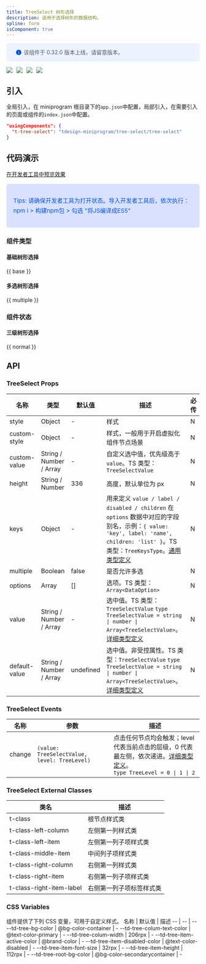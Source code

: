 ```yaml
---
title: TreeSelect 树形选择
description: 适用于选择树形的数据结构。
spline: form
isComponent: true
---
```


<div style="background: #ecf2fe; display: flex; align-items: center; line-height: 20px; padding: 14px 24px; border-radius: 3px; color: #555a65">
  <svg fill="none" viewBox="0 0 16 16" width="16px" height="16px" style="margin-right: 5px">
    <path fill="#0052d9" d="M8 15A7 7 0 108 1a7 7 0 000 14zM7.4 4h1.2v1.2H7.4V4zm.1 2.5h1V12h-1V6.5z" fillOpacity="0.9"></path>
  </svg>
  该组件于 0.32.0 版本上线，请留意版本。
</div>

<span class="coverages-badge" style="margin-right: 10px"><img src="https://img.shields.io/badge/coverages%3A%20lines-44%25-red" /></span><span class="coverages-badge" style="margin-right: 10px"><img src="https://img.shields.io/badge/coverages%3A%20functions-33%25-red" /></span><span class="coverages-badge" style="margin-right: 10px"><img src="https://img.shields.io/badge/coverages%3A%20statements-44%25-red" /></span><span class="coverages-badge" style="margin-right: 10px"><img src="https://img.shields.io/badge/coverages%3A%20branches-50%25-red" /></span>
## 引入

全局引入，在 miniprogram 根目录下的`app.json`中配置，局部引入，在需要引入的页面或组件的`index.json`中配置。

```json
"usingComponents": {
  "t-tree-select": "tdesign-miniprogram/tree-select/tree-select"
}
```

## 代码演示

<a href="https://developers.weixin.qq.com/s/Bl64Ximr7LSl" title="在开发者工具中预览效果" target="_blank" rel="noopener noreferrer"> 在开发者工具中预览效果 </a>

<blockquote style="background-color: #d9e1ff; font-size: 15px; line-height: 26px;margin: 16px 0 0;padding: 16px; border-radius: 6px; color: #0052d9" >
<p>Tips: 请确保开发者工具为打开状态。导入开发者工具后，依次执行：npm i > 构建npm包 > 勾选 "将JS编译成ES5"</p>
</blockquote>

### 组件类型

#### 基础树形选择

{{ base }}

#### 多选树形选择

{{ multiple }}

### 组件状态

#### 三级树形选择

{{ normal }}

## API

### TreeSelect Props

名称 | 类型 | 默认值 | 描述 | 必传
-- | -- | -- | -- | --
style | Object | - | 样式 | N
custom-style | Object | - | 样式，一般用于开启虚拟化组件节点场景 | N
custom-value | String / Number / Array | - | 自定义选中值，优先级高于 `value`。TS 类型：`TreeSelectValue` | N
height | String / Number | 336 | 高度，默认单位为 px | N
keys | Object | - | 用来定义 `value / label / disabled / children` 在 `options` 数据中对应的字段别名，示例：`{ value: 'key', label: 'name', children: 'list' }`。TS 类型：`TreeKeysType`。[通用类型定义](https://github.com/Tencent/tdesign-miniprogram/blob/develop/packages/components/common/common.ts) | N
multiple | Boolean | false | 是否允许多选 | N
options | Array | [] | 选项。TS 类型：`Array<DataOption>` | N
value | String / Number / Array | - | 选中值。TS 类型：`TreeSelectValue` `type TreeSelectValue = string \| number \| Array<TreeSelectValue>`。[详细类型定义](https://github.com/Tencent/tdesign-miniprogram/blob/develop/packages/components/tree-select/type.ts) | N
default-value | String / Number / Array | undefined | 选中值。非受控属性。TS 类型：`TreeSelectValue` `type TreeSelectValue = string \| number \| Array<TreeSelectValue>`。[详细类型定义](https://github.com/Tencent/tdesign-miniprogram/blob/develop/packages/components/tree-select/type.ts) | N

### TreeSelect Events

名称 | 参数 | 描述
-- | -- | --
change | `(value: TreeSelectValue, level: TreeLevel) ` | 点击任何节点均会触发；level 代表当前点击的层级，0 代表最左侧，依次递进。[详细类型定义](https://github.com/Tencent/tdesign-miniprogram/blob/develop/packages/components/tree-select/type.ts)。<br/>`type TreeLevel = 0 \| 1 \| 2`<br/>

### TreeSelect External Classes

类名 | 描述
-- | --
t-class | 根节点样式类
t-class-left-column | 左侧第一列样式类
t-class-left-item | 左侧第一列子项样式类
t-class-middle-item | 中间列子项样式类
t-class-right-column | 右侧第一列样式类
t-class-right-item | 右侧第一列子项样式类
t-class-right-item-label | 右侧第一列子项标签样式类

### CSS Variables

组件提供了下列 CSS 变量，可用于自定义样式。
名称 | 默认值 | 描述 
-- | -- | --
--td-tree-bg-color | @bg-color-container | - 
--td-tree-colum-text-color | @text-color-primary | - 
--td-tree-colum-width | 206rpx | - 
--td-tree-item-active-color | @brand-color | - 
--td-tree-item-disabled-color | @text-color-disabled | - 
--td-tree-item-font-size | 32rpx | - 
--td-tree-item-height | 112rpx | - 
--td-tree-root-bg-color | @bg-color-secondarycontainer | -